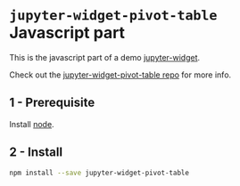 
# `jupyter-widget-pivot-table` Javascript part


This is the javascript part of a demo [jupyter-widget](https://ipywidgets.readthedocs.io/en/stable/).

Check out the [jupyter-widget-pivot-table repo](https://github.com/PierreMarion23/pivot-table-widget) for more info.  


## 1 - Prerequisite

Install [node](http://nodejs.org/).  

## 2 - Install

```bash
npm install --save jupyter-widget-pivot-table
```
